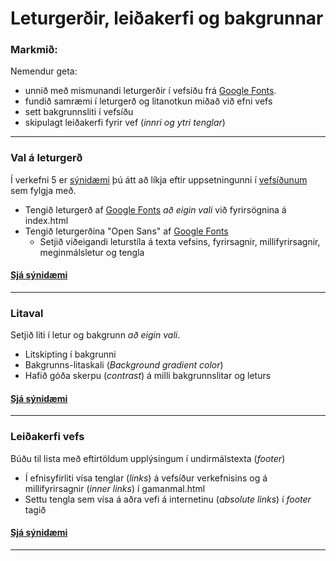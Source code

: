 # Leturgerðir, leiðakerfi og bakgrunnar

### Markmið:

Nemendur geta:

* unnið með mismunandi leturgerðir í vefsíðu frá [Google Fonts](https://fonts.google.com/). 
* fundið samræmi í leturgerð og litanotkun miðað við efni vefs 
* sett bakgrunnsliti í vefsíðu
* skipulagt leiðakerfi fyrir vef (_innri og ytri tenglar_)

---

### Val á leturgerð  

Í verkefni 5 er [sýnidæmi](Namsefni-5/Readme.md) þú átt að líkja eftir uppsetningunni í [vefsíðunum]() sem fylgja með. 

- Tengið leturgerð af [Google Fonts](https://fonts.google.com/) _að eigin vali_ við fyrirsögnina á index.html 
- Tengið leturgerðina "Open Sans" af [Google Fonts](https://fonts.google.com/)
    - Setjið viðeigandi leturstíla á texta vefsins, fyrirsagnir, millifyrirsagnir, meginmálsletur og tengla

#### [Sjá sýnidæmi](Namsefni-5/Readme.md)

---

### Litaval

Setjið liti í letur og bakgrunn _að eigin vali_.

* Litskipting í bakgrunni
* Bakgrunns-litaskali (_Background gradient color_)
* Hafið góða skerpu (_contrast_) á milli bakgrunnslitar og leturs

#### [Sjá sýnidæmi](Namsefni-5/Readme.md)

---

### Leiðakerfi vefs

Búðu til lista með eftirtöldum upplýsingum í undirmálstexta (_footer_) 

* Í efnisyfirliti vísa tenglar (_links_) á vefsíður verkefnisins og á millifyrirsagnir (_inner links_) í gamanmal.html
* Settu tengla sem vísa á aðra vefi á internetinu (_absolute links_) í _footer_ tagið

#### [Sjá sýnidæmi](Namsefni-5/Readme.md)

---




